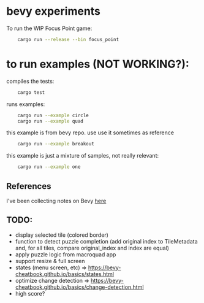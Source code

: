 # bevy experiments

To run the WIP Focus Point game:

```sh
    cargo run --release --bin focus_point
```

# to run examples (NOT WORKING?):

compiles the tests:

```sh
    cargo test
```

runs examples:

```sh
    cargo run --example circle
    cargo run --example quad
```

this example is from bevy repo. use use it sometimes as reference

```sh
    cargo run --example breakout
```

this example is just a mixture of samples, not really relevant:

```sh
    cargo run --example one
```

## References

I've been collecting notes on Bevy [here](./BEVY_REFERENCES.md)
    

## TODO:

- display selected tile (colored border)
- function to detect puzzle completion (add original index to TileMetadata and, for all tiles, compare original_index and index are equal)
- apply puzzle logic from macroquad app
- support resize & full screen
- states (menu screen, etc) => https://bevy-cheatbook.github.io/basics/states.html
- optimize change detection => https://bevy-cheatbook.github.io/basics/change-detection.html
- high score?
